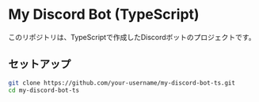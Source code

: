 # My Discord Bot (TypeScript)

このリポジトリは、TypeScriptで作成したDiscordボットのプロジェクトです。

## セットアップ

```bash
git clone https://github.com/your-username/my-discord-bot-ts.git
cd my-discord-bot-ts